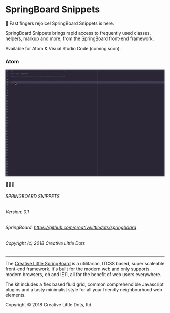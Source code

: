 # SpringBoard Snippets

👋 Fast fingers rejoice! SpringBoard Snippets is here. 

SpringBoard Snippets brings rapid access to frequently used classes, helpers, markup and more, from the SpringBoard front-end framework.

Available for Atom & Visual Studio Code (coming soon).

### Atom

![](/images/sb-atom.gif)




👨🏻‍💻
###### SPRINGBOARD SNIPPETS
###### Version: 0.1
###### SpringBoard: https://github.com/creativelittledots/springboard
###### Copyright (c) 2018 Creative Little Dots
_________________________________

The <a href="http://creativelittle.uk/springboard" target="_blank">Creative Little SpringBoard</a> is a utilitarian, ITCSS based, super scaleable front-end framework. It's built for the modern web and only supports modern browsers, oh and IE11, all for the benefit of web users everywhere.

The kit includes a flex based fluid grid, common comprehendible Javascript plugins and a tasty minimalist style for all your friendly neighbourhood web elements.


Copyright © 2018 Creative Little Dots, ltd.
